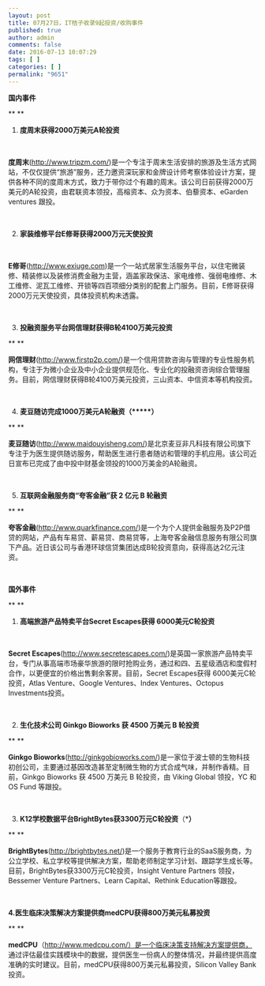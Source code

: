 ```yaml
---
layout: post
title: 07月27日，IT桔子收录9起投资/收购事件
published: true
author: admin
comments: false
date: 2016-07-13 10:07:29
tags: [ ]
categories: [ ]
permalink: "9651"
---
```

**国内事件**

** **

1. **度周末获得2000万美元A轮投资**

&nbsp;

**度周末**(http://www.tripzm.com/)是一个专注于周末生活安排的旅游及生活方式网站，不仅仅提供“旅游”服务，还力邀资深玩家和金牌设计师考察体验设计方案，提供各种不同的度周末方式，致力于带你过个有趣的周末。该公司日前获得2000万美元的A轮投资，由君联资本领投，高榕资本、众为资本、伯藜资本、eGarden ventures 跟投。

&nbsp;

2. **家装维修平台E修哥获得2000万元天使投资**

&nbsp;

**E修哥**(http://www.exiuge.com)是一个一站式居家生活服务平台，以住宅微装修、精装修以及装修消费金融为主营，涵盖家政保洁、家电维修、强弱电维修、木工维修、泥瓦工维修、开锁等四百项细分类别的配套上门服务。目前，E修哥获得2000万元天使投资，具体投资机构未透露。

&nbsp;

3. **投融资服务平台网信理财获得B轮4100万美元投资**

** **

**网信理财**(http://www.firstp2p.com/)是一个信用贷款咨询与管理的专业性服务机构，专注于为微小企业及中小企业提供规范化、专业化的投融资咨询综合管理服务。目前，网信理财获得B轮4100万美元投资，三山资本、中信资本等机构投资。

&nbsp;

4. **麦豆随访完成1000万美元A轮融资（\*****）**

** **

**麦豆随访**(http://www.maidouyisheng.com/)是北京麦豆非凡科技有限公司旗下专注于为医生提供随访服务，帮助医生进行患者随访和管理的手机应用。该公司近日宣布已完成了由中投中财基金领投的1000万美金的A轮融资。

&nbsp;

5. **互联网金融服务商“夸客金融”获 2 亿元 B 轮融资**

** **

**夸客金融**(http://www.quarkfinance.com/)是一个为个人提供金融服务及P2P借贷的网站，产品有车易贷、薪易贷、商易贷等，上海夸客金融信息服务有限公司旗下产品。近日该公司与香港环球信贷集团达成B轮投资意向，获得高达2亿元注资。

&nbsp;

**国外事件**

** **

1. **高端旅游产品特卖平台Secret Escapes获得 6000美元C轮投资**

&nbsp;

**Secret Escapes**(http://www.secretescapes.com/)是英国一家旅游产品特卖平台，专门从事高端市场豪华旅游的限时抢购业务，通过和四、五星级酒店和度假村合作，以更便宜的价格出售剩余客房。目前，Secret Escapes获得 6000美元C轮投资，Atlas Venture、Google Ventures、Index Ventures、Octopus Investments投资。

&nbsp;

2. **生化技术公司 Ginkgo Bioworks 获 4500 万美元 B 轮投资**

** **

**Ginkgo Bioworks**(http://ginkgobioworks.com/)是一家位于波士顿的生物科技初创公司，主要通过基因改造甚至定制微生物的方式合成气味，并制作香精。目前，Ginkgo Bioworks 获 4500 万美元 B 轮投资，由 Viking Global 领投，YC 和 OS Fund 等跟投。

&nbsp;

3. **K12学校数据平台BrightBytes获3300万元C轮投资**（\*****）****

** **

**BrightBytes**(http://brightbytes.net/)是一个服务于教育行业的SaaS服务商，为公立学校、私立学校等提供解决方案，帮助老师制定学习计划、跟踪学生成长等。目前，BrightBytes获3300万元C轮投资，Insight Venture Partners 领投，Bessemer Venture Partners、Learn Capital、Rethink Education等跟投。

&nbsp;

**4.医生临床决策解决方案提供商medCPU获得800万美元私募投资**

** **

**medCPU**（http://www.medcpu.com/）是一个临床决策支持解决方案提供商， 通过评估最佳实践模块中的数据，提供医生一份病人的整体情况，并最终提供高度准确的实时建议。目前，medCPU获得800万美元私募投资，Silicon Valley Bank投资。